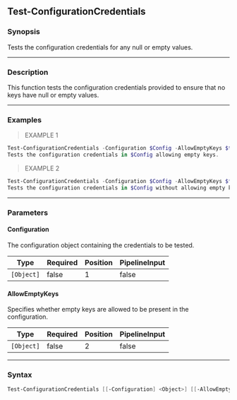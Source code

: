 Test-ConfigurationCredentials
-----------------------------

### Synopsis
Tests the configuration credentials for any null or empty values.

---

### Description

This function tests the configuration credentials provided to ensure that no keys have null or empty values.

---

### Examples
> EXAMPLE 1

```PowerShell
Test-ConfigurationCredentials -Configuration $Config -AllowEmptyKeys $true
Tests the configuration credentials in $Config allowing empty keys.
```
> EXAMPLE 2

```PowerShell
Test-ConfigurationCredentials -Configuration $Config -AllowEmptyKeys $false
Tests the configuration credentials in $Config without allowing empty keys.
```

---

### Parameters
#### **Configuration**
The configuration object containing the credentials to be tested.

|Type      |Required|Position|PipelineInput|
|----------|--------|--------|-------------|
|`[Object]`|false   |1       |false        |

#### **AllowEmptyKeys**
Specifies whether empty keys are allowed to be present in the configuration.

|Type      |Required|Position|PipelineInput|
|----------|--------|--------|-------------|
|`[Object]`|false   |2       |false        |

---

### Syntax
```PowerShell
Test-ConfigurationCredentials [[-Configuration] <Object>] [[-AllowEmptyKeys] <Object>] [<CommonParameters>]
```
